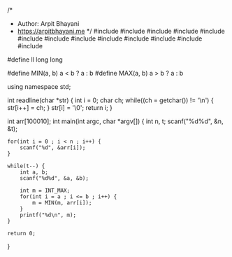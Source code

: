 /*
 *  Author: Arpit Bhayani
 *  https://arpitbhayani.me
 */
#include <cmath>
#include <cstdio>
#include <cstdlib>
#include <climits>
#include <deque>
#include <iostream>
#include <list>
#include <limits>
#include <map>
#include <queue>
#include <set>
#include <stack>
#include <vector>

#define ll long long

#define MIN(a, b) a < b ? a : b
#define MAX(a, b) a > b ? a : b

using namespace std;

int readline(char *str) {
    int i = 0;
    char ch;
    while((ch = getchar()) != '\n') {
        str[i++] = ch;
    }
    str[i] = '\0';
    return i;
}

int arr[100010];
int main(int argc, char *argv[]) {
    int n, t;
    scanf("%d%d", &n, &t);

    for(int i = 0 ; i < n ; i++) {
        scanf("%d", &arr[i]);
    }

    while(t--) {
        int a, b;
        scanf("%d%d", &a, &b);

        int m = INT_MAX;
        for(int i = a ; i <= b ; i++) {
            m = MIN(m, arr[i]);
        }
        printf("%d\n", m);
    }

    return 0;
}
